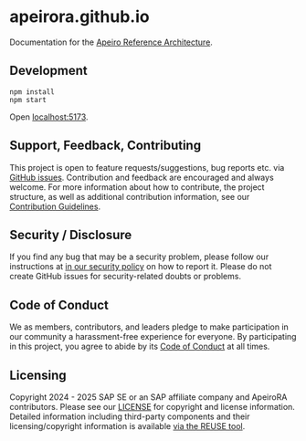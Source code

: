 # apeirora.github.io


Documentation for the [Apeiro Reference Architecture](https://apeirora.eu/).

## Development

```shell
npm install
npm start
```

Open [localhost:5173](http://localhost:5173).

## Support, Feedback, Contributing

This project is open to feature requests/suggestions, bug reports etc. via [GitHub issues](https://github.com/apeirora/documentation). Contribution and feedback are encouraged and always welcome. For more information about how to contribute, the project structure, as well as additional contribution information, see our [Contribution Guidelines](CONTRIBUTING.md).

## Security / Disclosure
If you find any bug that may be a security problem, please follow our instructions at [in our security policy](https://github.com/apeirora/documentation/security/policy) on how to report it. Please do not create GitHub issues for security-related doubts or problems.

## Code of Conduct

We as members, contributors, and leaders pledge to make participation in our community a harassment-free experience for everyone. By participating in this project, you agree to abide by its [Code of Conduct](https://github.com/SAP/.github/blob/main/CODE_OF_CONDUCT.md) at all times.

## Licensing

Copyright 2024 - 2025 SAP SE or an SAP affiliate company and ApeiroRA contributors. Please see our [LICENSE](./LICENSE) for copyright and license information. Detailed information including third-party components and their licensing/copyright information is available [via the REUSE tool](https://api.reuse.software/info/github.com/apeirora/documentation).

